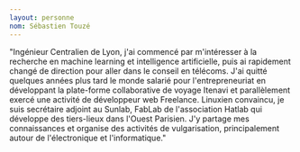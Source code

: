 ```yaml
---
layout: personne
nom: Sébastien Touzé
---
```


"Ingénieur Centralien de Lyon, j'ai commencé par m'intéresser à la recherche en machine learning et intelligence artificielle, puis ai rapidement changé de direction pour aller dans le conseil en télécoms. J'ai quitté quelques années plus tard le monde salarié pour l'entrepreneuriat en développant la plate-forme collaborative de voyage Itenavi et parallèlement exercé une activité de développeur web Freelance. Linuxien convaincu, je suis secrétaire adjoint au Sunlab, FabLab de l'association Hatlab qui développe des tiers-lieux dans l'Ouest Parisien. J'y partage mes connaissances et organise des activités de vulgarisation, principalement autour de l'électronique et l'informatique."
